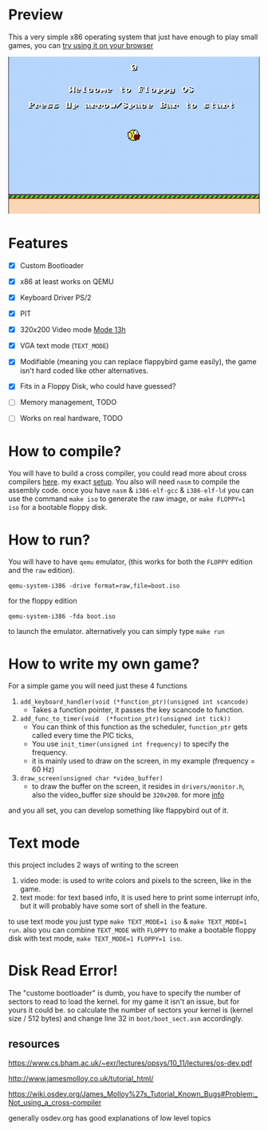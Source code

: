 # Preview

This a very simple x86 operating system that just have enough to play small games, you can [try using it on your browser](https://aa-hamza.github.io/floppy-os/)


![Floppy OS preivew gif](./preview/preview.gif)

# Features
 - [x] Custom Bootloader 
 - [x] x86 at least works on QEMU
 - [x] Keyboard Driver PS/2
 - [x] PIT
 - [x] 320x200 Video mode [Mode 13h](https://en.wikipedia.org/wiki/VGA_text_mode)
 - [x] VGA text mode (`TEXT_MODE`)
 - [x] Modifiable (meaning you can replace flappybird game easily), the game isn't hard coded like other alternatives.
 - [x] Fits in a Floppy Disk, who could have guessed?
 - [ ] Memory management, TODO
 - [ ] Works on real hardware, TODO

 
# How to compile?
You will have to build a cross compiler, you could read more about cross compilers [here](https://wiki.osdev.org/GCC_Cross-Compiler). my exact [setup](https://github.com/cfenollosa/os-tutorial/tree/master/11-kernel-crosscompiler).
You also will need `nasm` to compile the assembly code.
once you have `nasm` & `i386-elf-gcc` & `i386-elf-ld` you can use the command `make iso` to generate the raw image, or `make FLOPPY=1 iso` for a bootable floppy disk.

# How to run?
You will have to have `qemu` emulator, (this works for both the `FLOPPY` edition and the `raw` edition).
```
qemu-system-i386 -drive format=raw,file=boot.iso
```

for the floppy edition
```
qemu-system-i386 -fda boot.iso
```

to launch the emulator. alternatively you can simply type `make run`

# How to write my own game?
For a simple game you will need just these 4 functions
1. `add_keyboard_handler(void (*function_ptr)(unsigned int scancode)` 
    - Takes a function pointer, it passes the key scancode to function.
2.  `add_func_to_timer(void  (*fucntion_ptr)(unsigned int tick))`
	- You can think of this function as the scheduler, `function_ptr` gets called every time the PIC ticks,
	- You use `init_timer(unsigned int frequency)` to specify the frequency.
	- it is mainly used to draw on the screen, in my example (frequency = 60 Hz)
3. `draw_screen(unsigned char *video_buffer)` 
    - to draw the buffer on the screen, it resides in `drivers/monitor.h`, also the video_buffer size should be `320x200`. for more [info](https://en.wikipedia.org/wiki/Mode_13h)

and you all set, you can develop something like flappybird out of it.

# Text mode
this project includes 2 ways of writing to the screen
1. video mode: is used to write colors and pixels to the screen, like in the game.
2. text mode: for text based info, it is used here to print some interrupt info, but it will probably have some sort of shell in the feature.
 
to use text mode you just type `make TEXT_MODE=1 iso` & `make TEXT_MODE=1 run`.
also you can combine `TEXT_MODE` with `FLOPPY` to make a bootable floppy disk with text mode, `make TEXT_MODE=1 FLOPPY=1 iso`.

# Disk Read Error!
The "custome bootloader" is dumb, you have to specify the number of sectors to read to load the kernel. for my game it isn't an issue, but for yours it could be. so calculate the number of sectors your kernel is (kernel size / 512 bytes) and change line 32 in `boot/boot_sect.asm` accordingly.

## resources
https://www.cs.bham.ac.uk/~exr/lectures/opsys/10_11/lectures/os-dev.pdf

http://www.jamesmolloy.co.uk/tutorial_html/

https://wiki.osdev.org/James_Molloy%27s_Tutorial_Known_Bugs#Problem:_Not_using_a_cross-compiler

generally osdev.org has good explanations of low level topics
